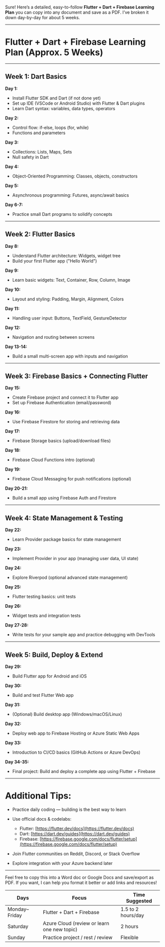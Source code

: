Sure! Here’s a detailed, easy-to-follow **Flutter + Dart + Firebase Learning Plan** you can copy into any document and save as a PDF. I’ve broken it down day-by-day for about 5 weeks.

---

# Flutter + Dart + Firebase Learning Plan (Approx. 5 Weeks)

---

## Week 1: Dart Basics

**Day 1:**

* Install Flutter SDK and Dart (if not done yet)
* Set up IDE (VSCode or Android Studio) with Flutter & Dart plugins
* Learn Dart syntax: variables, data types, operators

**Day 2:**

* Control flow: if-else, loops (for, while)
* Functions and parameters

**Day 3:**

* Collections: Lists, Maps, Sets
* Null safety in Dart

**Day 4:**

* Object-Oriented Programming: Classes, objects, constructors

**Day 5:**

* Asynchronous programming: Futures, async/await basics

**Day 6-7:**

* Practice small Dart programs to solidify concepts

---

## Week 2: Flutter Basics

**Day 8:**

* Understand Flutter architecture: Widgets, widget tree
* Build your first Flutter app ("Hello World")

**Day 9:**

* Learn basic widgets: Text, Container, Row, Column, Image

**Day 10:**

* Layout and styling: Padding, Margin, Alignment, Colors

**Day 11:**

* Handling user input: Buttons, TextField, GestureDetector

**Day 12:**

* Navigation and routing between screens

**Day 13-14:**

* Build a small multi-screen app with inputs and navigation

---

## Week 3: Firebase Basics + Connecting Flutter

**Day 15:**

* Create Firebase project and connect it to Flutter app
* Set up Firebase Authentication (email/password)

**Day 16:**

* Use Firebase Firestore for storing and retrieving data

**Day 17:**

* Firebase Storage basics (upload/download files)

**Day 18:**

* Firebase Cloud Functions intro (optional)

**Day 19:**

* Firebase Cloud Messaging for push notifications (optional)

**Day 20-21:**

* Build a small app using Firebase Auth and Firestore

---

## Week 4: State Management & Testing

**Day 22:**

* Learn Provider package basics for state management

**Day 23:**

* Implement Provider in your app (managing user data, UI state)

**Day 24:**

* Explore Riverpod (optional advanced state management)

**Day 25:**

* Flutter testing basics: unit tests

**Day 26:**

* Widget tests and integration tests

**Day 27-28:**

* Write tests for your sample app and practice debugging with DevTools

---

## Week 5: Build, Deploy & Extend

**Day 29:**

* Build Flutter app for Android and iOS

**Day 30:**

* Build and test Flutter Web app

**Day 31:**

* (Optional) Build desktop app (Windows/macOS/Linux)

**Day 32:**

* Deploy web app to Firebase Hosting or Azure Static Web Apps

**Day 33:**

* Introduction to CI/CD basics (GitHub Actions or Azure DevOps)

**Day 34-35:**

* Final project: Build and deploy a complete app using Flutter + Firebase

---

# Additional Tips:

* Practice daily coding — building is the best way to learn
* Use official docs & codelabs:

  * Flutter: [https://flutter.dev/docs](https://flutter.dev/docs)
  * Dart: [https://dart.dev/guides](https://dart.dev/guides)
  * Firebase: [https://firebase.google.com/docs/flutter/setup](https://firebase.google.com/docs/flutter/setup)
* Join Flutter communities on Reddit, Discord, or Stack Overflow
* Explore integration with your Azure backend later

---

Feel free to copy this into a Word doc or Google Docs and save/export as PDF. If you want, I can help you format it better or add links and resources!





| Days          | Focus                                       | Time Suggested     |
| ------------- | ------------------------------------------- | ------------------ |
| Monday–Friday | Flutter + Dart + Firebase                   | 1.5 to 2 hours/day |
| Saturday      | Azure Cloud (review or learn one new topic) | 2 hours            |
| Sunday        | Practice project / rest / review            | Flexible           |
